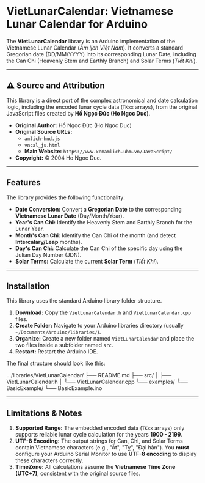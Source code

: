 # VietLunarCalendar: Vietnamese Lunar Calendar for Arduino

The **VietLunarCalendar** library is an Arduino implementation of the Vietnamese Lunar Calendar (*Âm lịch Việt Nam*). It converts a standard Gregorian date (DD/MM/YYYY) into its corresponding Lunar Date, including the Can Chi (Heavenly Stem and Earthly Branch) and Solar Terms (*Tiết Khí*).

***

## ⚠️ Source and Attribution

This library is a direct port of the complex astronomical and date calculation logic, including the encoded lunar cycle data (`TKxx` arrays), from the original JavaScript files created by **Hồ Ngọc Đức (Ho Ngoc Duc)**.

* **Original Author:** Hồ Ngọc Đức (Ho Ngoc Duc)
* **Original Source URLs:**
    * `amlich-hnd.js`
    * `vncal_js.html`
    * **Main Website:** `https://www.xemamlich.uhm.vn/JavaScript/`
* **Copyright:** © 2004 Ho Ngoc Duc.

***

## Features

The library provides the following functionality:

* **Date Conversion:** Convert a **Gregorian Date** to the corresponding **Vietnamese Lunar Date** (Day/Month/Year).
* **Year's Can Chi:** Identify the Heavenly Stem and Earthly Branch for the Lunar Year.
* **Month's Can Chi:** Identify the Can Chi of the month (and detect **Intercalary/Leap** months).
* **Day's Can Chi:** Calculate the Can Chi of the specific day using the Julian Day Number (JDN).
* **Solar Terms:** Calculate the current **Solar Term** (*Tiết Khí*).

***

## Installation

This library uses the standard Arduino library folder structure.

1.  **Download:** Copy the `VietLunarCalendar.h` and `VietLunarCalendar.cpp` files.
2.  **Create Folder:** Navigate to your Arduino libraries directory (usually `~/Documents/Arduino/libraries/`).
3.  **Organize:** Create a new folder named `VietLunarCalendar` and place the two files inside a subfolder named `src`.
4.  **Restart:** Restart the Arduino IDE.

The final structure should look like this:

.../libraries/VietLunarCalendar/
├── README.md
├── src/
│   ├── VietLunarCalendar.h
│   └── VietLunarCalendar.cpp
└── examples/
    └── BasicExample/
        └── BasicExample.ino

***

## Limitations & Notes

1.  **Supported Range:** The embedded encoded data (`TKxx` arrays) only supports reliable lunar cycle calculation for the years **1900 - 2199**.
2.  **UTF-8 Encoding:** The output strings for Can, Chi, and Solar Terms contain Vietnamese characters (e.g., "Ất", "Tỵ", "Đại hàn"). You **must** configure your Arduino Serial Monitor to use **UTF-8 encoding** to display these characters correctly.
3.  **TimeZone:** All calculations assume the **Vietnamese Time Zone (UTC+7)**, consistent with the original source files.